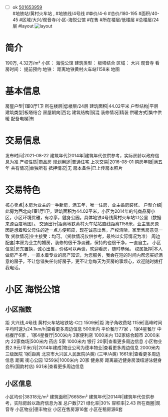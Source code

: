 - [ ] ok [501653959](https://bj.5i5j.com/ershoufang/501653959.html)  
 #地铁站/黄村火车站 ,  #地铁线/4号线
#单价/4-6 #总价/180-195 #面积/40-45   #区域/大兴/观音寺/小区-海悦公馆 #在售 #所在楼层/低楼层 #总楼层/24层 #layout 
![layout](http://image2a.5i5j.com/bdir/layout/a0686eef616d4689b76a30072091becd.jpg_P5.jpg) 
# 简介 
 190万,  4.32万/m² 
小区： 海悦公馆
建筑类型： 板塔结合
区域： 大兴 观音寺
看房时间： 提前预约
地铁： 距离地铁黄村火车站1158米 地图
# 基本信息 
 房屋户型|1室0厅1卫
所在楼层|低楼层/24层
建筑面积|44.02平米
户型结构|平层
建筑类型|板塔结合
房屋朝向|西北
建筑结构|钢混
装修情况|精装
供暖方式|集中供暖
配备电梯|有
# 交易信息 
 发布时间|2021-08-22
建筑年代|2014年|建筑年代仅供参考，实际房龄以政府信息为准
产权性质|商品房
规划用途|普通住宅
上次交易|2016-08-01
购房年限|满五年
共有情况|单独所有
抵押情况|无
房本备件|已上传房本照片
# 交易特色 
 核心卖点|本房为业主的一手新房，满五年，唯一住房，业主婚房装修。
户型介绍|此房为西北向1室1厅1卫，建筑面积为44.02平米，小区为2014年的纯商品房小区，小区环境优雅，有凉亭，健身公园。具体地铁4号线黄村火车站1.1公里（数据来源百度地图）。
交通出行|距离地铁黄村火车站站直线距离1158米，业主售房原因是想着和父母住的近一点方便照应，现在诚意出售，产权清晰，家里售房意见一致
贷款情况|业主接受：均可。（贷款情况仅供参考，最终以实际情况为准）
周边配套|本房为业主的婚房，装修的很干净淡雅，保持的也很干净，一直自主。
小区信息|房东置换，诚心出售，价格可以再谈，欢迎看房，随时恭候。
权属抵押|本人做房产多年，一直本着专业的房产知识，为您服务，我会在短的时间内帮您买好满意的房子，不让您错失任何好房子，更不让您每天为买房的事烦心，欢迎随时拨打我电话。
# 小区 海悦公馆
## 小区指数 
 距 大兴线,4号线 黄村火车站地铁站-C口 1509米|距 海子角收费站 115米|高峰时间平均时速为24.1km/h|查看更多周边信息
500米内 平价餐厅77家 ，1家4星餐厅
中档餐厅6家 ，1家4星餐厅|500米内 3家便利店
1000米内 132家综合超市
2000米内 22家商场|500米内 药店 5家
1000米内 银行 20家|查看更多周边信息
小区物业费2.9元/平米/月|2014年建成|物业公司为德丰物业|查看更多周边信息
2000米内 三级医院 1家|距离 北京市大兴区人民医院(A类) (三甲/A类) 1661米|查看更多周边信息
距离 街心公园 1259米|1000米内 20家 健身房
距离最近健身房澳纽游泳健身会所(国韵村店) 931米|查看更多周边信息
## 小区信息 
 小区均价|38318元/m²
建筑面积|76658m²
建筑年代|2014年|建筑年代仅供参考，实际房龄以政府信息为准
总户数|721
绿化率|30%
容积率|2.43
所在商圈|观音寺
小区物业|德丰物业
小区在售房源16套
小区在租房源6套
